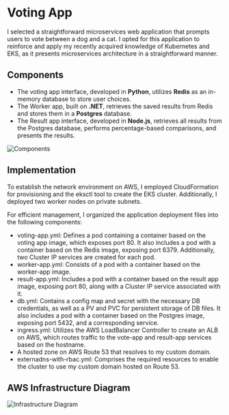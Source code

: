 # Voting App
I selected a straightforward microservices web application that prompts users to vote between a dog and a cat. I opted for this application to reinforce and apply my recently acquired knowledge of Kubernetes and EKS, as it presents microservices architecture in a straightforward manner.

## Components
* The voting app interface, developed in __Python__, utilizes __Redis__ as an in-memory database to store user choices.
* The Worker app, built on __.NET__, retrieves the saved results from Redis and stores them in a __Postgres__ database.
* The Result app interface, developed in __Node.js__, retrieves all results from the Postgres database, performs percentage-based comparisons, and presents the results.

![Components](https://github.com/AhmedElSheriff/Voting-App-Kubernetes/master/architecture.excalidraw.png)

## Implementation
To establish the network environment on AWS, I employed CloudFormation for provisioning and the eksctl tool to create the EKS cluster. Additionally, I deployed two worker nodes on private subnets.

For efficient management, I organized the application deployment files into the following components:
* voting-app.yml: Defines a pod containing a container based on the voting app image, which exposes port 80. It also includes a pod with a container based on the Redis image, exposing port 6379. Additionally, two Cluster IP services are created for each pod.
* worker-app.yml: Consists of a pod with a container based on the worker-app image.
* result-app.yml: Includes a pod with a container based on the result app image, exposing port 80, along with a Cluster IP service associated with it.
* db.yml: Contains a config map and secret with the necessary DB credentials, as well as a PV and PVC for persistent storage of DB files. It also includes a pod with a container based on the Postgres image, exposing port 5432, and a corresponding service.
* ingress.yml: Utilizes the AWS LoadBalancer Controller to create an ALB on AWS, which routes traffic to the vote-app and result-app services based on the hostname.
* A hosted zone on AWS Route 53 that resolves to my custom domain.
* externadns-with-rbac.yml: Comprises the required resources to enable the cluster to use my custom domain hosted on Route 53.

## AWS Infrastructure Diagram
![Infrastructure Diagram](https://github.com/AhmedElSheriff/Voting-App-Kubernetes/master/diagram.png)
